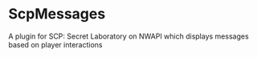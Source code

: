 # ScpMessages
A plugin for SCP: Secret Laboratory on NWAPI which displays messages based on player interactions
